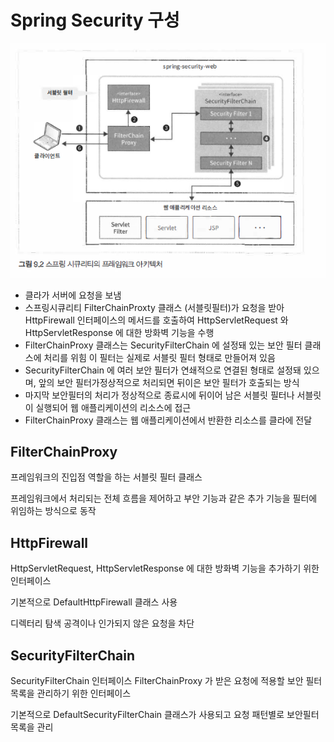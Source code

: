 # Spring Security 구성

![1559094852836](assets/1559094852836.png)

- 클라가 서버에 요청을 보냄
- 스프링시큐리티 FilterChainProxty 클래스 (서블릿필터)가 요청을 받아 
  HttpFirewall 인터페이스의 메서드를 호출하여
  HttpServletRequest 와 HttpServletResponse 에 대한 방화벽 기능을 수행
- FilterChainProxy 클래스는 SecurityFilterChain 에 설정돼 있는 보안 필터 클래스에 처리를 위힘
  이 필터는 실제로 서블릿 필터 형태로 만들어져 있음
- SecurityFilterChain 에 여러 보안 필터가 연쇄적으로 연결된 형태로 설정돼 있으며, 
  앞의 보안 필터가정상적으로 처리되면 뒤이은 보안 필터가 호출되는 방식
- 마지막 보안필터의 처리가 정상적으로 종료시에 
  뒤이어 남은 서블릿 필터나 서블릿이 실행되어 웹 애플리케이션의 리소스에 접근
- FilterChainProxy 클래스는 웹 애플리케이션에서 반환한 리소스를 클라에 전달



## FilterChainProxy

프레임워크의 진입점 역할을 하는 서블릿 필터 클래스

프레임워크에서 처리되는 전체 흐름을 제어하고 부안 기능과 같은 추가 기능을 필터에 위임하는 방식으로 동작



## HttpFirewall

HttpServletRequest, HttpServletResponse 에 대한 방화벽 기능을 추가하기 위한 인터페이스

기본적으로 DefaultHttpFirewall 클래스 사용

디렉터리 탐색 공격이나 인가되지 않은 요청을 차단



## SecurityFilterChain

SecurityFilterChain 인터페이스 FilterChainProxy 가 받은 요청에 적용할 보안 필터 목록을 관리하기 위한 인터페이스

기본적으로 DefaultSecurityFilterChain 클래스가 사용되고 요청 패턴별로 보안필터목록을 관리